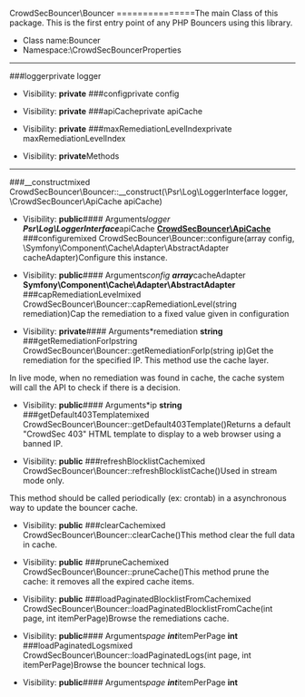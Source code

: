 CrowdSecBouncer\Bouncer
===============The main Class of this package. This is the first entry point of any PHP Bouncers using this library.
* Class name:Bouncer
* Namespace:\CrowdSecBouncerProperties
----------
###loggerprivate  logger



* Visibility: **private**
###configprivate  config



* Visibility: **private**
###apiCacheprivate  apiCache



* Visibility: **private**
###maxRemediationLevelIndexprivate  maxRemediationLevelIndex



* Visibility: **private**Methods
-------
###__constructmixed CrowdSecBouncer\Bouncer::__construct(\Psr\Log\LoggerInterface logger, \CrowdSecBouncer\ApiCache apiCache)



* Visibility: **public**#### Arguments*logger **Psr\Log\LoggerInterface***apiCache **[CrowdSecBouncer\ApiCache](CrowdSecBouncer-ApiCache.md)**
###configuremixed CrowdSecBouncer\Bouncer::configure(array config, \Symfony\Component\Cache\Adapter\AbstractAdapter cacheAdapter)Configure this instance.



* Visibility: **public**#### Arguments*config **array***cacheAdapter **Symfony\Component\Cache\Adapter\AbstractAdapter**
###capRemediationLevelmixed CrowdSecBouncer\Bouncer::capRemediationLevel(string remediation)Cap the remediation to a fixed value given in configuration



* Visibility: **private**#### Arguments*remediation **string**
###getRemediationForIpstring CrowdSecBouncer\Bouncer::getRemediationForIp(string ip)Get the remediation for the specified IP. This method use the cache layer.

In live mode, when no remediation was found in cache,
the cache system will call the API to check if there is a decision.

* Visibility: **public**#### Arguments*ip **string**
###getDefault403Templatemixed CrowdSecBouncer\Bouncer::getDefault403Template()Returns a default "CrowdSec 403" HTML template to display to a web browser using a banned IP.



* Visibility: **public**
###refreshBlocklistCachemixed CrowdSecBouncer\Bouncer::refreshBlocklistCache()Used in stream mode only.

This method should be called periodically (ex: crontab) in a asynchronous way to update the bouncer cache.

* Visibility: **public**
###clearCachemixed CrowdSecBouncer\Bouncer::clearCache()This method clear the full data in cache.



* Visibility: **public**
###pruneCachemixed CrowdSecBouncer\Bouncer::pruneCache()This method prune the cache: it removes all the expired cache items.



* Visibility: **public**
###loadPaginatedBlocklistFromCachemixed CrowdSecBouncer\Bouncer::loadPaginatedBlocklistFromCache(int page, int itemPerPage)Browse the remediations cache.



* Visibility: **public**#### Arguments*page **int***itemPerPage **int**
###loadPaginatedLogsmixed CrowdSecBouncer\Bouncer::loadPaginatedLogs(int page, int itemPerPage)Browse the bouncer technical logs.



* Visibility: **public**#### Arguments*page **int***itemPerPage **int**
